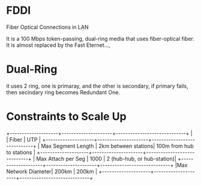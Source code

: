 # FDDI
Fiber Optical Connections in LAN

It is a 100 Mbps token-passing, dual-ring media that uses fiber-optical fiber. It is almost replaced by the Fast Eternet..., 

# Dual-Ring

it uses 2 ring, one is primaray, and the other is secondary, if primary fails, then secindary ring becomes Redundant One.

# Constraints to Scale Up

+--------------------+---------------------+-----------------------------+
|                    |        Fiber        |              UTP            |
+--------------------+---------------------+-----------------------------+
| Max Segment Length | 2km between stations|  100m from hub to stations  |
+--------------------+---------------------+-----------------------------+
| Max Attach per Seg |         1000        |  2 (hub-hub, or hub-station)|
+--------------------+---------------------+-----------------------------+
|Max Network Diameter|         200km       |             200km           |
+--------------------+---------------------+-----------------------------+
